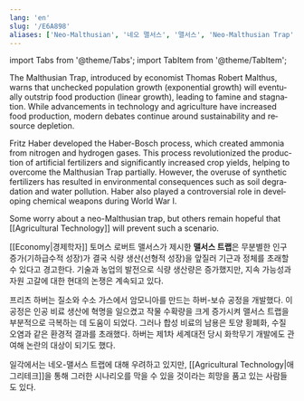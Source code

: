 ```yaml
---
lang: 'en'
slug: '/E6A898'
aliases: ['Neo-Malthusian', '네오 맬서스', '맬서스', 'Neo-Malthusian Trap', '네오 맬서스 트랩']
---
```


import Tabs from '@theme/Tabs';
import TabItem from '@theme/TabItem';

<Tabs groupId='lang' queryString>
<TabItem value='en' label='English 🇺🇸' lang='en-US' default>
<div lang='en-US'>

The Malthusian Trap, introduced by economist Thomas Robert Malthus, warns that unchecked population growth (exponential growth) will eventually outstrip food production (linear growth), leading to famine and stagnation. While advancements in technology and agriculture have increased food production, modern debates continue around sustainability and resource depletion.

Fritz Haber developed the Haber-Bosch process, which created ammonia from nitrogen and hydrogen gases. This process revolutionized the production of artificial fertilizers and significantly increased crop yields, helping to overcome the Malthusian Trap partially. However, the overuse of synthetic fertilizers has resulted in environmental consequences such as soil degradation and water pollution. Haber also played a controversial role in developing chemical weapons during World War I.

Some worry about a neo-Malthusian trap, but others remain hopeful that [[Agricultural Technology]] will prevent such a scenario.

</div>
</TabItem>
<TabItem value='ko' label='한국어 🇰🇷' lang='ko-KR'>
<div lang='ko-KR'>

[[Economy|경제학자]] 토머스 로버트 맬서스가 제시한 **맬서스 트랩**은 무분별한 인구 증가(기하급수적 성장)가 결국 식량 생산(선형적 성장)을 앞질러 기근과 정체를 초래할 수 있다고 경고한다. 기술과 농업의 발전으로 식량 생산량은 증가했지만, 지속 가능성과 자원 고갈에 대한 현대의 논쟁은 계속되고 있다.

프리츠 하버는 질소와 수소 가스에서 암모니아를 만드는 하버-보슈 공정을 개발했다. 이 공정은 인공 비료 생산에 혁명을 일으켰고 작물 수확량을 크게 증가시켜 맬서스 트랩을 부분적으로 극복하는 데 도움이 되었다. 그러나 합성 비료의 남용은 토양 황폐화, 수질 오염과 같은 환경적 결과를 초래했다. 하버는 제1차 세계대전 당시 화학무기 개발에도 관여해 논란의 대상이 되기도 했다.

일각에서는 네오-맬서스 트랩에 대해 우려하고 있지만, [[Agricultural Technology|애그리테크]]을 통해 그러한 시나리오를 막을 수 있을 것이라는 희망을 품고 있는 사람들도 있다.

</div>
</TabItem>
</Tabs>
